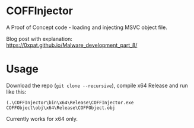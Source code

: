 # COFFInjector

A Proof of Concept code - loading and injecting MSVC object file.

Blog post with explanation: https://0xpat.github.io/Malware_development_part_8/

# Usage

Download the repo (`git clone --recursive`), compile x64 Release and run like this:

`(.\COFFInjector\bin\x64\Release\COFFInjector.exe COFFObject\obj\x64\Release\COFFObject.obj`

Currently works for x64 only.